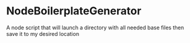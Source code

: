 # NodeBoilerplateGenerator
A node script that will launch a directory with all needed base files then save it to my desired location
